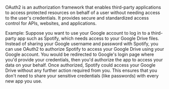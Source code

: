 OAuth2 is an authorization framework that enables third-party applications to access protected resources on behalf of a user without needing access to the user's credentials. It provides secure and standardized access control for APIs, websites, and applications.

Example: Suppose you want to use your Google account to log in to a third-party app such as Spotify, which needs access to your Google Drive files. Instead of sharing your Google username and password with Spotify, you can use OAuth2 to authorize Spotify to access your Google Drive using your Google account. You would be redirected to Google's login page where you'd provide your credentials, then you'd authorize the app to access your data on your behalf. Once authorized, Spotify could access your Google Drive without any further action required from you. This ensures that you don't need to share your sensitive credentials (like passwords) with every new app you use.